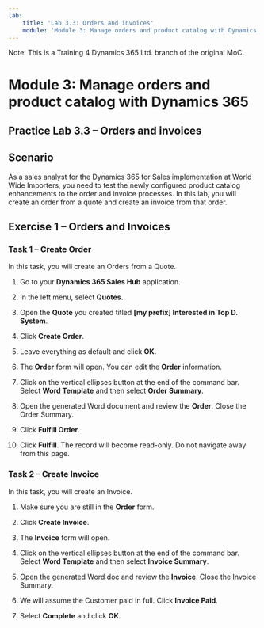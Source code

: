 ```yaml
---
lab:
    title: 'Lab 3.3: Orders and invoices'
    module: 'Module 3: Manage orders and product catalog with Dynamics 365'
---
```


Note: This is a Training 4 Dynamics 365 Ltd. branch of the original MoC.

Module 3: Manage orders and product catalog with Dynamics 365
==============================

## Practice Lab 3.3 – Orders and invoices

Scenario
--------

As a sales analyst for the Dynamics 365 for Sales implementation at World Wide
Importers, you need to test the newly configured product catalog enhancements to
the order and invoice processes. In this lab, you will create an order from a
quote and create an invoice from that order.

Exercise 1 – Orders and Invoices
--------------------------------

### Task 1 – Create Order

In this task, you will create an Orders from a Quote.

1. Go to your **Dynamics 365 Sales Hub** application.

1. In the left menu, select **Quotes.**

1. Open the **Quote** you created titled **[my prefix] Interested in Top D. System**.

1. Click **Create Order**.

1. Leave everything as default and click **OK**.

1. The **Order** form will open. You can edit the **Order** information.

1. Click on the vertical ellipses button at the end of the command bar. Select **Word Template** and then select **Order Summary**.

1. Open the generated Word document and review the **Order**. Close the Order Summary.

1. Click **Fulfill Order**.

1. Click **Fulfill**. The record will become read-only. Do not navigate away from this page.

### Task 2 – Create Invoice

In this task, you will create an Invoice.

1. Make sure you are still in the **Order** form.

1. Click **Create Invoice**.

1. The **Invoice** form will open.

1. Click on the vertical ellipses button at the end of the command bar. Select **Word Template** and then select **Invoice Summary**.

1. Open the generated Word doc and review the **Invoice**. Close the Invoice Summary.

1. We will assume the Customer paid in full. Click **Invoice Paid**.

1. Select **Complete** and click **OK**.
